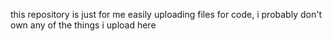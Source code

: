 this repository is just for me easily uploading files for code, i probably don't own any of the things i upload here
